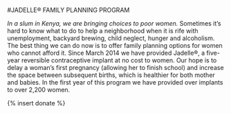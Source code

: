 #JADELLE® FAMILY PLANNING PROGRAM

*In a slum in Kenya, we are bringing choices to poor women.*
Sometimes it’s hard to know what to do to help a neighborhood when it is rife with unemployment, backyard brewing, child neglect, hunger and alcoholism. The best thing we can do now is to offer family planning options for women who cannot afford it. Since March 2014 we have provided Jadelle®, a five-year reversible contraceptive implant at no cost to women. Our hope is to delay a woman’s first pregnancy (allowing her to finish school) and increase the space between subsequent births, which is healthier for both mother and babies. In the first year of this program we have provided over implants to over 2,200 women.

{% insert donate %}


